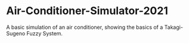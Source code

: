 # Air-Conditioner-Simulator-2021
A basic simulation of an air conditioner, showing the basics of a Takagi-Sugeno Fuzzy System.
